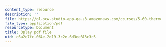 ```yaml
---
content_type: resource
description: ''
file: https://ol-ocw-studio-app-qa.s3.amazonaws.com/courses/5-60-thermodynamics-kinetics-spring-2008/c6a2e7fc064e2d193c2e6d3ee373c3c5_PmJoExiSPo.pdf
file_type: application/pdf
resourcetype: Document
title: 3play pdf file
uid: c6a2e7fc-064e-2d19-3c2e-6d3ee373c3c5
---
```


